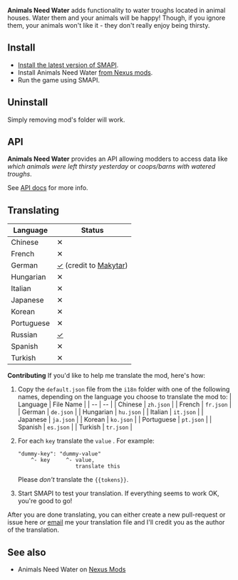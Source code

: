 **Animals Need Water** adds functionality to water troughs located in animal houses. Water them and your animals will be happy! Though, if you ignore them, your animals won't like it - they don't really enjoy being thirsty.

## Install
 -  [Install the latest version of SMAPI](https://smapi.io/).
 -  Install Animals Need Water [from Nexus mods](https://www.nexusmods.com/stardewvalley/mods/6196).
 -  Run the game using SMAPI.

## Uninstall
Simply removing mod's folder will work.

## API
**Animals Need Water** provides an API allowing modders to access data like *which animals were left thirsty yesterday* or *coops/barns with watered troughs*.

See [API docs](https://github.com/gzhynko/StardewMods/blob/master/AnimalsNeedWater/API-documentation.md) for more info.

## Translating
| Language | Status |
|--|--|
| Chinese | ✕ |
| French | ✕ |
| German | [✓](https://github.com/gzhynko/StardewMods/blob/master/AnimalsNeedWater/i18n/de.json) (credit to [Makytar](https://www.nexusmods.com/stardewvalley/users/51740796)) |
| Hungarian | ✕ |
| Italian | ✕ |
| Japanese | ✕ |
| Korean | ✕ |
| Portuguese | ✕ |
| Russian | [✓](https://github.com/gzhynko/StardewMods/blob/master/AnimalsNeedWater/i18n/ru.json) |
| Spanish | ✕ |
| Turkish | ✕ |

**Contributing**
If you'd like to help me translate the mod, here's how:

 1. Copy the `default.json` file from the `i18n` folder with one of the following names, depending on the language you choose to translate the mod to: 
	|  Language | File Name |
	| -- | -- |
	|  Chinese | `zh.json` |
	|  French | `fr.json` |
	|  German | `de.json` |
	|  Hungarian | `hu.json` |
	|  Italian | `it.json` |
	|  Japanese | `ja.json` |
	|  Korean | `ko.json` |
	|  Portuguese | `pt.json` |
	|  Spanish | `es.json` |
	|  Turkish | `tr.json` |
 2. For each `key` translate the `value` . For example:
	``` 
	"dummy-key": "dummy-value"
	    ^- key     ^- value,
	                  translate this
	```
	Please *don't* translate the `{{tokens}}`.
	
 3. Start SMAPI to test your translation. If everything seems to work OK, you're good to go!
 
 After you are done translating, you can either create a new pull-request or issue here *or* [email](mailto:gleb.zhinko@gmail.com) me your translation file and I'll credit you as the author of the translation.

## See also
 - Animals Need Water on [Nexus Mods](https://www.nexusmods.com/stardewvalley/mods/6196)
